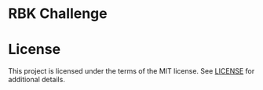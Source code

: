 # RBK Challenge



# License

This project is licensed under the terms of the MIT license. See [LICENSE](https://github.com/DrSlink/rbk_challenge/blob/master/LICENSE) for additional details.
